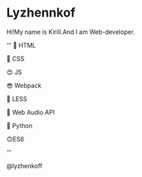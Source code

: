 # Lyzhennkof

Hi!My name is Kirill.And I am Web-developer.

’’’
🤪 HTML

🤩 CSS

😍 JS

😎 Webpack 

🧐 LESS

🤯 Web Audio API

🐍 Python 

🙃ES6

’’’

@lyzhenkoff
